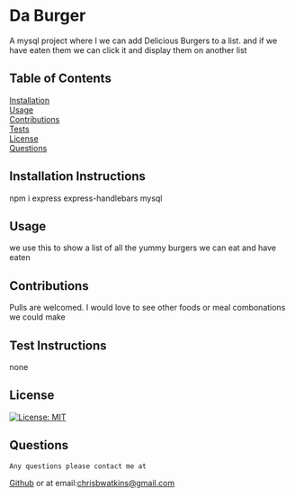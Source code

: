  
  # Da Burger
   A mysql project where I we can add Delicious Burgers to a list. and if we have eaten them we can click it and display them on another list

  ## Table of Contents
  [Installation](#installation) <br>
  [Usage](#usage) <br>
  [Contributions](#contribution) <br>
  [Tests](#test) <br>
  [License](#license) <br>
  [Questions](#questions) <br>
  

    
  ## <h2 id="installation">Installation Instructions</h2>

   npm i express express-handlebars mysql

  ## <h2 id="usage">Usage</h2>
  we use this to show a list of all the yummy burgers we can eat and have eaten
  ## <h2 id="contribution">Contributions</h2>
  Pulls are welcomed. I would love to see other foods or meal combonations we could make
  ## <h2 id="test">Test Instructions</h2>
  none
  ## <h2 id="license"> License</h2>
   [![License: MIT](https://img.shields.io/badge/License-MIT-yellow.svg)](https://opensource.org/licenses/MIT)
  ## <h2 id="questions"> Questions </h2>
    Any questions please contact me at
   [Github](https://github.com/Tevvels)
   or at email:chrisbwatkins@gmail.com

